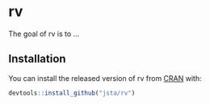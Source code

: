 
<!-- README.md is generated from README.Rmd. Please edit that file -->

# rv

The goal of rv is to …

## Installation

You can install the released version of rv from
[CRAN](https://CRAN.R-project.org) with:

``` r
devtools::install_github("jsta/rv")
```

